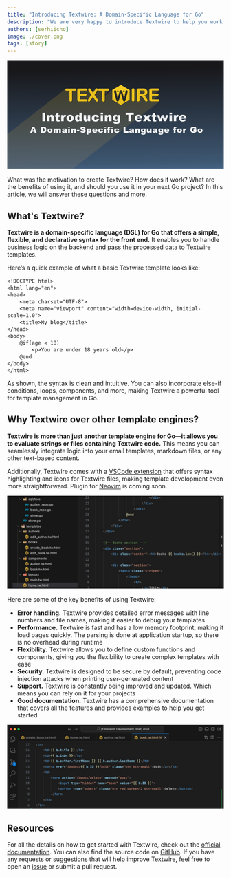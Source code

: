 ```yaml
---
title: "Introducing Textwire: A Domain-Specific Language for Go"
description: "We are very happy to introduce Textwire to help you work with templates in Go"
authors: [serhiicho]
image: ./cover.png
tags: [story]
---
```


![Introducing Textwire: A Domain-Specific Language for Go](./cover.png)

What was the motivation to create Textwire? How does it work? What are the benefits of using it, and should you use it in your next Go project? In this article, we will answer these questions and more.

<!-- truncate -->

## What's Textwire?

**Textwire is a domain-specific language (DSL) for Go that offers a simple, flexible, and declarative syntax for the front end.** It enables you to handle business logic on the backend and pass the processed data to Textwire templates.

Here’s a quick example of what a basic Textwire template looks like:

```textwire title="index.tw"
<!DOCTYPE html>
<html lang="en">
<head>
    <meta charset="UTF-8">
    <meta name="viewport" content="width=device-width, initial-scale=1.0">
    <title>My blog</title>
</head>
<body>
    @if(age < 18)
        <p>You are under 18 years old</p>
    @end
</body>
</html>
```

As shown, the syntax is clean and intuitive. You can also incorporate else-if conditions, loops, components, and more, making Textwire a powerful tool for template management in Go.

## Why Textwire over other template engines?
**Textwire is more than just another template engine for Go—it allows you to evaluate strings or files containing Textwire code.** This means you can seamlessly integrate logic into your email templates, markdown files, or any other text-based content.

Additionally, Textwire comes with a [VSCode extension](https://marketplace.visualstudio.com/items?itemName=SerhiiCho.textwire) that offers syntax highlighting and icons for Textwire files, making template development even more straightforward. Plugin for [Neovim](https://neovim.io/) is coming soon.

![Textwire VSCode extension screenshot](./custom-icons.jpg)

Here are some of the key benefits of using Textwire:
- **Error handling.** Textwire provides detailed error messages with line numbers and file names, making it easier to debug your templates
- **Performance.** Textwire is fast and has a low memory footprint, making it load pages quickly. The parsing is done at application startup, so there is no overhead during runtime
- **Flexibility.** Textwire allows you to define custom functions and components, giving you the flexibility to create complex templates with ease
- **Security.** Textwire is designed to be secure by default, preventing code injection attacks when printing user-generated content
- **Support.** Textwire is constantly being improved and updated. Which means you can rely on it for your projects
- **Good documentation.** Textwire has a comprehensive documentation that covers all the features and provides examples to help you get started

![Textwire VSCode extension screenshot](./textwire-code.jpg)

## Resources

For all the details on how to get started with Textwire, check out the [official documentation](/docs/v2/introduction). You can also find the source code on [GitHub](https://github.com/textwire/textwire). If you have any requests or suggestions that will help improve Textwire, feel free to open an [issue](https://github.com/textwire/textwire/issues/new) or submit a pull request.
